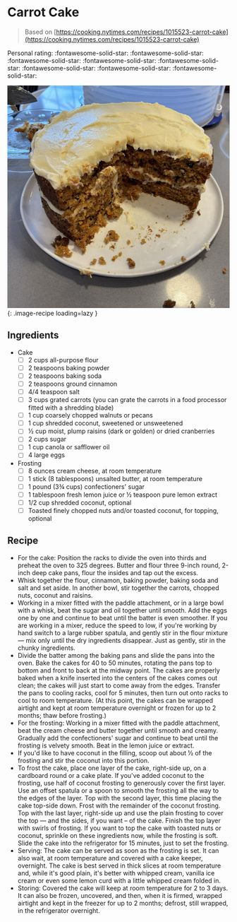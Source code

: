 # Carrot Cake

> Based on [https://cooking.nytimes.com/recipes/1015523-carrot-cake](https://cooking.nytimes.com/recipes/1015523-carrot-cake)

<!-- {cts} rating=5; (User can specify rating on scale of 1-5) -->

Personal rating: :fontawesome-solid-star: :fontawesome-solid-star: :fontawesome-solid-star: :fontawesome-solid-star: :fontawesome-solid-star: :fontawesome-solid-star: :fontawesome-solid-star: :fontawesome-solid-star:

<!-- {cte} -->

<!-- {cts} name_image=carrot_cake.jpeg; (User can specify image name) -->

![carrot_cake.jpeg](./carrot_cake.jpeg){: .image-recipe loading=lazy }

<!-- {cte} -->

## Ingredients

- Cake
    - [ ] 2 cups all-purpose flour
    - [ ] 2 teaspoons baking powder
    - [ ] 2 teaspoons baking soda
    - [ ] 2 teaspoons ground cinnamon
    - [ ] 4/4 teaspoon salt
    - [ ] 3 cups grated carrots (you can grate the carrots in a food processor fitted with a shredding blade)
    - [ ] 1 cup coarsely chopped walnuts or pecans
    - [ ] 1 cup shredded coconut, sweetened or unsweetened
    - [ ] ½ cup moist, plump raisins (dark or golden) or dried cranberries
    - [ ] 2 cups sugar
    - [ ] 1 cup canola or safflower oil
    - [ ] 4 large eggs
- Frosting
    - [ ] 8 ounces cream cheese, at room temperature
    - [ ] 1 stick (8 tablespoons) unsalted butter, at room temperature
    - [ ] 1 pound (3¾ cups) confectioners' sugar
    - [ ] 1 tablespoon fresh lemon juice or ½ teaspoon pure lemon extract
    - [ ] 1/2 cup shredded coconut, optional
    - [ ] Toasted finely chopped nuts and/or toasted coconut, for topping, optional

## Recipe

- For the cake: Position the racks to divide the oven into thirds and preheat the oven to 325 degrees. Butter and flour three 9-inch round, 2-inch deep cake pans, flour the insides and tap out the excess.
- Whisk together the flour, cinnamon, baking powder, baking soda and salt and set aside. In another bowl, stir together the carrots, chopped nuts, coconut and raisins.
- Working in a mixer fitted with the paddle attachment, or in a large bowl with a whisk, beat the sugar and oil together until smooth. Add the eggs one by one and continue to beat until the batter is even smoother. If you are working in a mixer, reduce the speed to low, if you're working by hand switch to a large rubber spatula, and gently stir in the flour mixture — mix only until the dry ingredients disappear. Just as gently, stir in the chunky ingredients.
- Divide the batter among the baking pans and slide the pans into the oven. Bake the cakes for 40 to 50 minutes, rotating the pans top to bottom and front to back at the midway point. The cakes are properly baked when a knife inserted into the centers of the cakes comes out clean; the cakes will just start to come away from the edges. Transfer the pans to cooling racks, cool for 5 minutes, then turn out onto racks to cool to room temperature. (At this point, the cakes can be wrapped airtight and kept at room temperature overnight or frozen for up to 2 months; thaw before frosting.)
- For the frosting: Working in a mixer fitted with the paddle attachment, beat the cream cheese and butter together until smooth and creamy. Gradually add the confectioners' sugar and continue to beat until the frosting is velvety smooth. Beat in the lemon juice or extract.
- If you'd like to have coconut in the filling, scoop out about ½ of the frosting and stir the coconut into this portion.
- To frost the cake, place one layer of the cake, right-side up, on a cardboard round or a cake plate. If you've added coconut to the frosting, use half of coconut frosting to generously cover the first layer. Use an offset spatula or a spoon to smooth the frosting all the way to the edges of the layer. Top with the second layer, this time placing the cake top-side down. Frost with the remainder of the coconut frosting. Top with the last layer, right-side up and use the plain frosting to cover the top — and the sides, if you want – of the cake. Finish the top layer with swirls of frosting. If you want to top the cake with toasted nuts or coconut, sprinkle on these ingredients now, while the frosting is soft. Slide the cake into the refrigerator for 15 minutes, just to set the frosting.
- Serving: The cake can be served as soon as the frosting is set. It can also wait, at room temperature and covered with a cake keeper, overnight. The cake is best served in thick slices at room temperature and, while it's good plain, it's better with whipped cream, vanilla ice cream or even some lemon curd with a little whipped cream folded in.
- Storing: Covered the cake will keep at room temperature for 2 to 3 days. It can also be frozen, uncovered, and then, when it is firmed, wrapped airtight and kept in the freezer for up to 2 months; defrost, still wrapped, in the refrigerator overnight.

